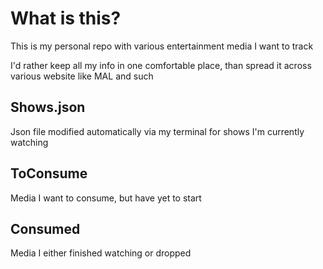 # What is this?

This is my personal repo with various entertainment media I want to track

I'd rather keep all my info in one comfortable place, than spread it across various website like MAL and such

## Shows.json

Json file modified automatically via my terminal for shows I'm currently watching

## ToConsume

Media I want to consume, but have yet to start

## Consumed

Media I either finished watching or dropped